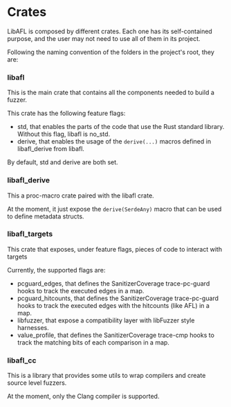 # Crates

LibAFL is composed by different crates.
Each one has its self-contained purpose, and the user may not need to use all of them in its project.

Following the naming convention of the folders in the project's root, they are:

### libafl

This is the main crate that contains all the components needed to build a fuzzer.

This crate has the following feature flags:

- std, that enables the parts of the code that use the Rust standard library. Without this flag, libafl is no_std.
- derive, that enables the usage of the `derive(...)` macros defined in libafl_derive from libafl.

By default, std and derive are both set.

### libafl_derive

This a proc-macro crate paired with the libafl crate.

At the moment, it just expose the `derive(SerdeAny)` macro that can be used to define metadata structs.

### libafl_targets

This crate that exposes, under feature flags, pieces of code to interact with targets

Currently, the supported flags are:

- pcguard_edges, that defines the SanitizerCoverage trace-pc-guard hooks to track the executed edges in a map.
- pcguard_hitcounts, that defines the SanitizerCoverage trace-pc-guard hooks to track the executed edges with the hitcounts (like AFL) in a map.
- libfuzzer, that expose a compatibility layer with libFuzzer style harnesses.
- value_profile, that defines the SanitizerCoverage trace-cmp hooks to track the matching bits of each comparison in a map. 

### libafl_cc

This is a library that provides some utils to wrap compilers and create source level fuzzers.

At the moment, only the Clang compiler is supported.
